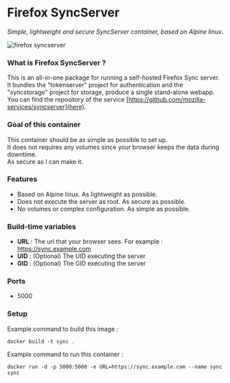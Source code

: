 Firefox SyncServer
==================
*Simple, lightweight and secure SyncServer container, based on Alpine linux.*

![firefox syncserver](http://i.imgur.com/XOc8Wi0.png)

### What is Firefox SyncServer ?
This is an all-in-one package for running a self-hosted Firefox Sync server. It bundles the "tokenserver" project for authentication and the "syncstorage" project for storage, produce a single stand-alone webapp.  
You can find the repository of the service [https://github.com/mozilla-services/syncserver](here).  

### Goal of this container
This container should be as simple as possible to set up.  
It does not requires any volumes since your browser keeps the data during downtime.  
As secure as I can make it.  

### Features
- Based on Alpine linux. As lightweight as possible.
- Does not execute the server as root. As secure as possible.
- No volumes or complex configuration. As simple as possible.

### Build-time variables
- **URL** : The url that your browser sees. For example : https://sync.example.com
- **UID** : (Optional) The UID executing the server
- **GID** : (Optional) The GID executing the server

### Ports
- 5000

### Setup
Example command to build this image :
```
docker build -t sync .
```
Example command to run this container :
```
docker run -d -p 5000:5000 -e URL=https://sync.example.com --name sync sync
```
